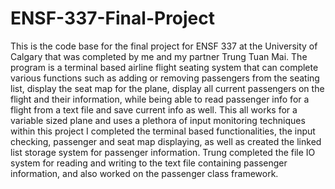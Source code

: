 # ENSF-337-Final-Project
This is the code base for the final project for ENSF 337 at the University of Calgary that was completed by me and my partner Trung Tuan Mai. The program is a terminal based airline flight seating system that can complete various functions such as adding or removing passengers from the seating list, display the seat map for the plane, display all current passengers on the flight and their information, while being able to read passenger info for a flight from a text file and save current info as well. This all works for a variable sized plane and uses a plethora of input monitoring techniques within this project I completed the terminal based functionalities, the input checking, passenger and seat map displaying, as well as created the linked list storage system for passenger information. Trung completed the file IO system for reading and writing to the text file containing passenger information, and also worked on the passenger class framework. 
